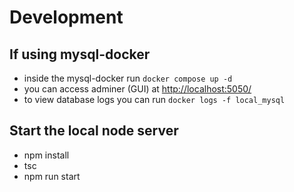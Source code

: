 # Development

## If using mysql-docker

- inside the mysql-docker run `docker compose up -d`
- you can access adminer (GUI) at <http://localhost:5050/>
- to view database logs you can run `docker logs -f local_mysql`

## Start the local node server

- npm install
- tsc
- npm run start
